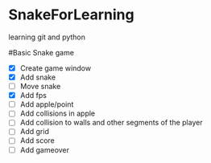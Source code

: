 # SnakeForLearning
learning git and python

#Basic Snake game

- [x] Create game window
- [x] Add snake
- [ ] Move snake
- [x] Add fps
- [ ] Add apple/point
- [ ] Add collisions in apple
- [ ] Add collision to walls and other segments of the player
- [ ] Add grid
- [ ] Add score
- [ ] Add gameover